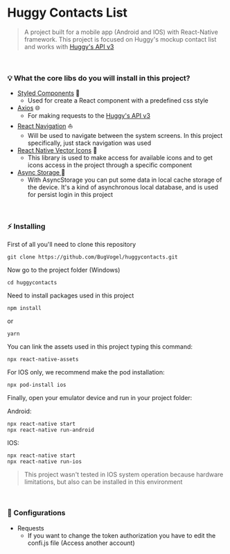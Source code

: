 # Huggy Contacts List

> A project built for a mobile app (Android and IOS) with React-Native framework. This project is focused on Huggy's mockup contact list and works with [Huggy's API v3](https://developers.huggy.io/pt/API/api-v3.html)

<br />

### :bulb: What the core libs do you will install in this project?

- [Styled Components](https://styled-components.com/docs) :nail_care:
  - Used for create a React component with a predefined css style
- [Axios](https://axios-http.com/ptbr/docs/intro) :globe_with_meridians:
  - For making requests to the [Huggy's API v3](https://developers.huggy.io/pt/API/api-v3.html)
- [React Navigation](https://reactnavigation.org/docs/getting-started) :boat:
  - Will be used to navigate between the system screens. In this project specifically, just stack navigation was used
- [React Native Vector Icons](https://github.com/oblador/react-native-vector-icons) :hammer:
  - This library is used to make access for available icons and to get icons access in the project through a specific component
- [Async Storage ](https://react-native-async-storage.github.io/async-storage/docs/install/) :handbag:
  - With AsyncStorage you can put some data in local cache storage of the device. It's a kind of asynchronous local database, and is used for persist login in this project

<br />

### :zap: Installing

First of all you'll need to clone this repository

```
git clone https://github.com/BugVogel/huggycontacts.git
```

Now go to the project folder (Windows)

```
cd huggycontacts
```

Need to install packages used in this project

```
npm install
```

or

```
yarn
```

You can link the assets used in this project typing this command:

```
npx react-native-assets
```

For IOS only, we recommend make the pod installation:

```
npx pod-install ios
```

Finally, open your emulator device and run in your project folder:

Android:

```
npx react-native start
npx react-native run-android
```

IOS:

```
npx react-native start
npx react-native run-ios
```

> This project wasn't tested in IOS system operation because hardware limitations, but also can be installed in this environment

<br />

### :wrench: Configurations

- Requests
  - If you want to change the token authorization you have to edit the confi.js file (Access another account)

<br /><br />
